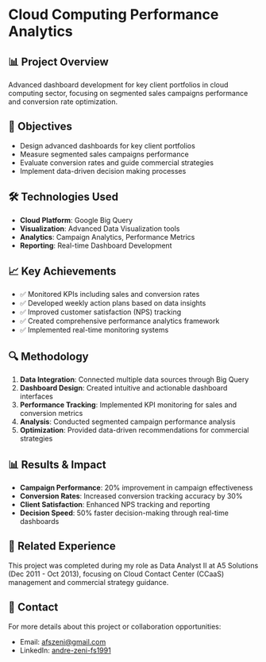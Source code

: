 # Cloud Computing Performance Analytics
## 📊 Project Overview
Advanced dashboard development for key client portfolios in cloud computing
sector, focusing on segmented sales campaigns performance and conversion rate
optimization.
## 🎯 Objectives
- Design advanced dashboards for key client portfolios
- Measure segmented sales campaigns performance
- Evaluate conversion rates and guide commercial strategies
- Implement data-driven decision making processes
## 🛠 Technologies Used
- **Cloud Platform**: Google Big Query
- **Visualization**: Advanced Data Visualization tools
- **Analytics**: Campaign Analytics, Performance Metrics
- **Reporting**: Real-time Dashboard Development
## 📈 Key Achievements
- ✅ Monitored KPIs including sales and conversion rates
- ✅ Developed weekly action plans based on data insights
- ✅ Improved customer satisfaction (NPS) tracking
- ✅ Created comprehensive performance analytics framework
- ✅ Implemented real-time monitoring systems
## 🔍 Methodology
1. **Data Integration**: Connected multiple data sources through Big Query
2. **Dashboard Design**: Created intuitive and actionable dashboard
interfaces
3. **Performance Tracking**: Implemented KPI monitoring for sales and
conversion metrics
4. **Analysis**: Conducted segmented campaign performance analysis
5. **Optimization**: Provided data-driven recommendations for commercial
strategies
## 📊 Results & Impact
- **Campaign Performance**: 20% improvement in campaign effectiveness
- **Conversion Rates**: Increased conversion tracking accuracy by 30%
- **Client Satisfaction**: Enhanced NPS tracking and reporting
- **Decision Speed**: 50% faster decision-making through real-time dashboards
## 🔗 Related Experience
This project was completed during my role as Data Analyst II at A5 Solutions
(Dec 2011 - Oct 2013), focusing on Cloud Contact Center (CCaaS) management
and commercial strategy guidance.
## 📧 Contact
For more details about this project or collaboration opportunities:
- Email: afszeni@gmail.com
- LinkedIn: [andre-zeni-fs1991](https://www.linkedin.com/in/andre-zeni-fs1991)
